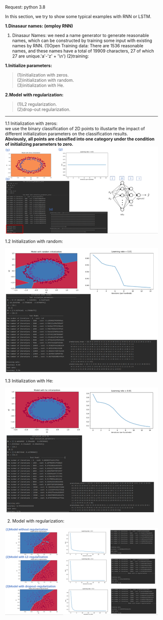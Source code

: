 Request:
  python 3.8
  
In this section, we try to show some typical examples with RNN or LSTM. 

__1.Dinasaur names: (employ RNN)__



1. Dinasaur Names: we need a name generator to generate reasonable names, which can be constructed by training some input with existing names by RNN. 
   (1)Open Training data: 
     There are 1536 reasonable names, and these names have a total of 19909 characters, 27 of which 27 are unique.'a'-'z' + '\n')
   (2)training:

__1.Initialize parameters:__  
>(1)initialization with zeros.  
>(2)initialization with random.  
>(3)initialization with He.

__2.Model with regularization:__  
>(1)L2 regularization.  
>(2)drop-out regularization.  

-----------------------------------------------------------
1.1 Initialization with zeros:  
  we use the binary classification of 2D points to illustarte the impact of different initialization parameters on the classification results.  
  __Abviously, all points are classified into one category under the condition of initializing parameters to zero.__
![Alt text](https://raw.githubusercontent.com/IHNF262/DeepLearningPractice/main/2_1_ImprovingDeepNN_HyperparameterTuning_Regularization_Optimization/images/result/1.png)

1.2 Initialization with random:

![Alt text](https://raw.githubusercontent.com/IHNF262/DeepLearningPractice/main/2_1_ImprovingDeepNN_HyperparameterTuning_Regularization_Optimization/images/result/2.png)

1.3 Initialization with He:

![Alt text](https://raw.githubusercontent.com/IHNF262/DeepLearningPractice/main/2_1_ImprovingDeepNN_HyperparameterTuning_Regularization_Optimization/images/result/3.png)

2. Model with regularization:

![Alt text](https://raw.githubusercontent.com/IHNF262/DeepLearningPractice/main/2_1_ImprovingDeepNN_HyperparameterTuning_Regularization_Optimization/images/result/4.png)

